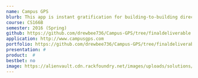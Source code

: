```yaml
---
name: Campus GPS
blurb: This app is instant gratification for building-to-building directions. Send text directions to anyone, look for nearby points of interest on the map. Use this app while browsing or on the go.
course: CS166B
semester: 2016 (Spring)
github: https://github.com/drewbee736/Campus-GPS/tree/finaldeliverable
application: http://www.campusgps.com
portfolio: https://github.com/drewbee736/Campus-GPS/tree/finaldeliverable
presentation: #
product:  #
bestbet: no
image: https://alienvault.cdn.rackfoundry.net/images/uploads/solutions/mssp/mssp-managed-services-icon.png
---
```

